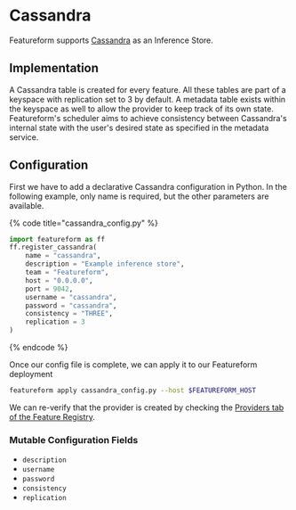# Cassandra

Featureform supports [Cassandra](https://cassandra.apache.org/\_/index.html) as an Inference Store.

## Implementation

A Cassandra table is created for every feature. All these tables are part of a keyspace with replication set to 3 by default. A metadata table exists within the keyspace as well to allow the provider to keep track of its own state. Featureform's scheduler aims to achieve consistency between Cassandra's internal state with the user's desired state as specified in the metadata service.

## Configuration

First we have to add a declarative Cassandra configuration in Python. In the following example,  only name is required, but the other parameters are available.

{% code title="cassandra_config.py" %}
```python
import featureform as ff
ff.register_cassandra(
    name = "cassandra",
    description = "Example inference store",
    team = "Featureform",
    host = "0.0.0.0",
    port = 9042,
    username = "cassandra",
    password = "cassandra",
    consistency = "THREE",
    replication = 3
)
```
{% endcode %}

Once our config file is complete, we can apply it to our Featureform deployment

```bash
featureform apply cassandra_config.py --host $FEATUREFORM_HOST
```

We can re-verify that the provider is created by checking the [Providers tab of the Feature Registry](../getting-started/exploring-the-feature-registry.md).

### Mutable Configuration Fields

* `description`
* `username`
* `password`
* `consistency`
* `replication`
